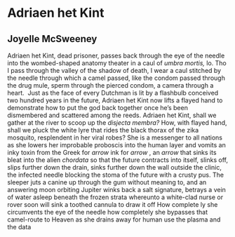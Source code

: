 # Adriaen het Kint
## Joyelle McSweeney
Adriaen het Kint, dead prisoner,
passes back through the eye of the needle
into the wombed-shaped anatomy theater
in a caul of _umbra mortis,_ lo.
Tho I pass through the valley of the shadow
of death, I wear a caul stitched by the needle
through which a camel passed, like the condom
passed through the drug mule, sperm
through the pierced condom, a camera
through a heart.  Just as
the face of every Dutchman
is lit by a flashbulb conceived
two hundred years in the future,
Adriaen het Kint now lifts a flayed hand
to demonstrate
how to put the god back together
once he’s been dismembered
and scattered among the reeds.
Adriaen het Kint,
shall we gather at the river
to scoop up the _disjecta membra?_ How,
with flayed hand,
shall we pluck the white lyre
that rides the black thorax
of the zika mosquito,
resplendent in her viral robes?
She is a messenger to all nations as she
lowers her improbable proboscis
into the human layer
and vomits an inky toxin
from the Greek
for _arrow_ ink
for _arrow_ , an _arrow_ that
sinks its bleat into the alien _chordata_
so that the future contracts
into itself, slinks off, slips
further down the drain, sinks
further down the wall
outside the clinic,
the infected needle
blocking the stoma
of the future
with a crusty pus.
The sleeper juts
a canine up
through the gum
without meaning to,
and an answering moon
orbiting Jupiter
winks back
a salt signature,
betrays a vein of water
asleep beneath the frozen strata
whereunto a white-clad
nurse or rover soon will sink
a toothed cannula
to draw it off
How complete
ly she circumvents
the eye of the needle
how completely she bypasses
that camel-route
to Heaven as she
drains away
for human use
the plasma and the data